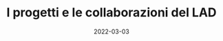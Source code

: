 ---
title: I progetti e le collaborazioni del LAD
date: 2022-03-03
luoghi:
- {
    nome: "Çuka e Ajtoit",
    longitudine: 39.68267503234608,
    latitudine: 20.12253778768466,
}
---